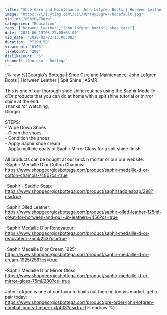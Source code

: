 ```yaml
---
title: "Shoe Care and Maintenance: John Lofgren Boots | Horween Leather | Spit\/Mirror Shine | ASMR"
image: "https:\/\/i.ytimg.com\/vi\/o0htHyZ8grw\/hqdefault.jpg"
vid_id: "o0htHyZ8grw"
categories: "Education"
tags: ["horween leather","John lofgren boots","shoe care"]
date: "2021-06-19T08:22:08+03:00"
vid_date: "2020-02-23T13:00:08Z"
duration: "PT19M15S"
viewcount: "6103"
likeCount: "200"
dislikeCount: "5"
channel: "Georgio's Bottega"
---
```

{% raw %}Georgio's Bottega | Shoe Care and Maintenance: John Lofgren Boots | Horween Leather | Spit Shine | ASMR<br /><br />This is one of our thorough shoe shine routines using the Saphir Medaille d’Or products that you can do at home with a spit shine tutorial or mirror shine at the end.<br />Thanks for Watching,<br />Giorgio <br /><br />STEPS:<br />- Wipe Down Shoes<br />- Clean the shoes<br />- Condition the shoes<br />- Apply Saphir shoe cream <br />- Apply multiple coats of Saphir Mirror Gloss for a spit shine finish<br /><br />All products can be bought at our brick n mortar or our our website:<br />-Saphir Medaille D'or Cotton Chamois:<br /><a rel="nofollow" target="blank" href="https://www.shopgeorgiosbottega.com/product/saphir-medaille-d-or-cotton-chamois-/480?cs=true">https://www.shopgeorgiosbottega.com/product/saphir-medaille-d-or-cotton-chamois-/480?cs=true</a><br /><br />-Saphir - Saddle Soap: <br /><a rel="nofollow" target="blank" href="https://www.shopgeorgiosbottega.com/product/saphirsaddlesoap/298?cs=true">https://www.shopgeorgiosbottega.com/product/saphirsaddlesoap/298?cs=true</a><br /><br />-Saphir Oiled Leather:<br /><a rel="nofollow" target="blank" href="https://www.shopgeorgiosbottega.com/product/saphir-oiled-leather-125ml-great-for-horween-and-pull-up-leathers-/456?cs=true">https://www.shopgeorgiosbottega.com/product/saphir-oiled-leather-125ml-great-for-horween-and-pull-up-leathers-/456?cs=true</a><br /><br />-Saphir Medaille D'or Renovateur:<br /><a rel="nofollow" target="blank" href="https://www.shopgeorgiosbottega.com/product/saphir-medaille-d-or-renovateur-75ml/253?cs=true">https://www.shopgeorgiosbottega.com/product/saphir-medaille-d-or-renovateur-75ml/253?cs=true</a><br /><br />-Saphir Medaille D'or Cream 1925:<br /><a rel="nofollow" target="blank" href="https://www.shopgeorgiosbottega.com/product/saphir-medaille-d-or-cream-1925/256?cs=true">https://www.shopgeorgiosbottega.com/product/saphir-medaille-d-or-cream-1925/256?cs=true</a><br /><br />-Saphir Medaille D'or Mirror Gloss:<br /><a rel="nofollow" target="blank" href="https://www.shopgeorgiosbottega.com/product/saphir-medaille-d-or-mirror-gloss-75ml/280?cs=true">https://www.shopgeorgiosbottega.com/product/saphir-medaille-d-or-mirror-gloss-75ml/280?cs=true</a><br /><br />John Lofgren is one of our favorite boots out there in todays market. get a pair today:<br /><a rel="nofollow" target="blank" href="https://www.shopgeorgiosbottega.com/product/pre-order-john-lofgren-combat-boots-timber-cxl/408?cs=true">https://www.shopgeorgiosbottega.com/product/pre-order-john-lofgren-combat-boots-timber-cxl/408?cs=true</a>{% endraw %}
